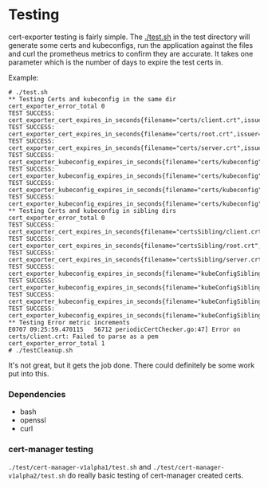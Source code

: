 # Testing

cert-exporter testing is fairly simple.  The [./test.sh](../test/files/test.sh) in the test directory will generate some certs and kubeconfigs, run the application against the files and curl the prometheus metrics to confirm they are accurate.  It takes one parameter which is the number of days to expire the test certs in.

Example:

```
# ./test.sh
** Testing Certs and kubeconfig in the same dir
cert_exporter_error_total 0
TEST SUCCESS: cert_exporter_cert_expires_in_seconds{filename="certs/client.crt",issuer="root",nodename="master0"}
TEST SUCCESS: cert_exporter_cert_expires_in_seconds{filename="certs/root.crt",issuer="root",nodename="master0"}
TEST SUCCESS: cert_exporter_cert_expires_in_seconds{filename="certs/server.crt",issuer="root",nodename="master0"}
TEST SUCCESS: cert_exporter_kubeconfig_expires_in_seconds{filename="certs/kubeconfig",name="cluster1",nodename="master0",type="cluster"}
TEST SUCCESS: cert_exporter_kubeconfig_expires_in_seconds{filename="certs/kubeconfig",name="cluster2",nodename="master0",type="cluster"}
TEST SUCCESS: cert_exporter_kubeconfig_expires_in_seconds{filename="certs/kubeconfig",name="user1",nodename="master0",type="user"}
TEST SUCCESS: cert_exporter_kubeconfig_expires_in_seconds{filename="certs/kubeconfig",name="user2",nodename="master0",type="user"}
** Testing Certs and kubeconfig in sibling dirs
cert_exporter_error_total 0
TEST SUCCESS: cert_exporter_cert_expires_in_seconds{filename="certsSibling/client.crt",issuer="root",nodename="master0"}
TEST SUCCESS: cert_exporter_cert_expires_in_seconds{filename="certsSibling/root.crt",issuer="root",nodename="master0"}
TEST SUCCESS: cert_exporter_cert_expires_in_seconds{filename="certsSibling/server.crt",issuer="root",nodename="master0"}
TEST SUCCESS: cert_exporter_kubeconfig_expires_in_seconds{filename="kubeConfigSibling/kubeconfig",name="cluster1",nodename="master0",type="cluster"}
TEST SUCCESS: cert_exporter_kubeconfig_expires_in_seconds{filename="kubeConfigSibling/kubeconfig",name="cluster2",nodename="master0",type="cluster"}
TEST SUCCESS: cert_exporter_kubeconfig_expires_in_seconds{filename="kubeConfigSibling/kubeconfig",name="user1",nodename="master0",type="user"}
TEST SUCCESS: cert_exporter_kubeconfig_expires_in_seconds{filename="kubeConfigSibling/kubeconfig",name="user2",nodename="master0",type="user"}
** Testing Error metric increments
E0707 09:25:59.470115   56712 periodicCertChecker.go:47] Error on certs/client.crt: Failed to parse as a pem
cert_exporter_error_total 1
# ./testCleanup.sh
```

It's not great, but it gets the job done.  There could definitely be some work put into this.

### Dependencies

- bash
- openssl
- curl

### cert-manager testing

`./test/cert-manager-v1alpha1/test.sh` and `./test/cert-manager-v1alpha2/test.sh` do really basic testing of cert-manager created certs.
